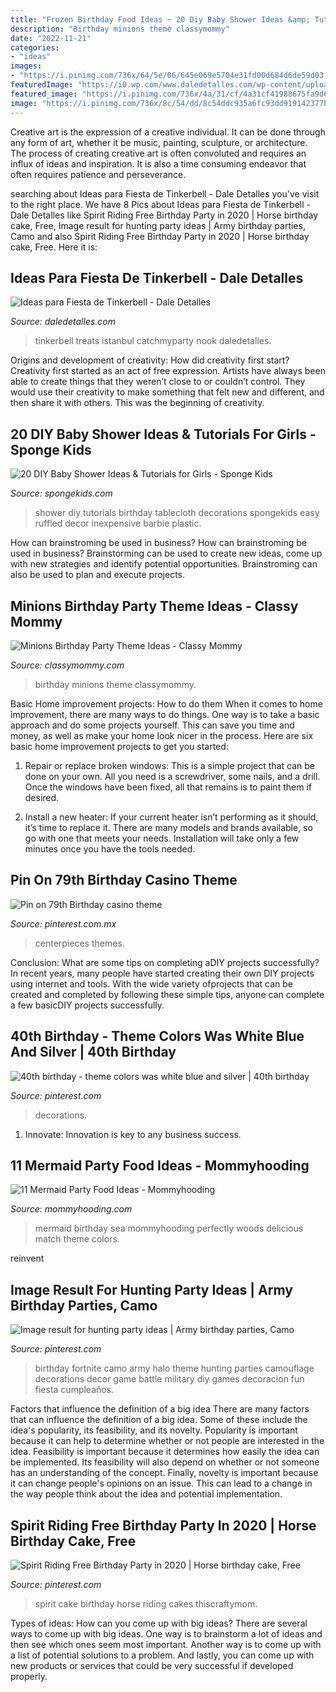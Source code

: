 ```yaml
---
title: "Frozen Birthday Food Ideas ~ 20 Diy Baby Shower Ideas &amp; Tutorials For Girls"
description: "Birthday minions theme classymommy"
date: "2022-11-21"
categories:
- "ideas"
images:
- "https://i.pinimg.com/736x/64/5e/06/645e069e5704e31fd00d684d6de59d03.jpg"
featuredImage: "https://i0.wp.com/www.daledetalles.com/wp-content/uploads/2015/06/fiesta-tinkerbell9.jpg"
featured_image: "https://i.pinimg.com/736x/4a/31/cf/4a31cf41988675fa9d6e1ae695942729.jpg"
image: "https://i.pinimg.com/736x/8c/54/dd/8c54ddc935a6fc93dd919142377be5af--th-birthday-themes-blue-and.jpg"
---
```



Creative art is the expression of a creative individual. It can be done through any form of art, whether it be music, painting, sculpture, or architecture. The process of creating creative art is often convoluted and requires an influx of ideas and inspiration. It is also a time consuming endeavor that often requires patience and perseverance.

	

		
searching about Ideas para Fiesta de Tinkerbell - Dale Detalles you've visit to the right place. We have 8 Pics about Ideas para Fiesta de Tinkerbell - Dale Detalles like Spirit Riding Free Birthday Party in 2020 | Horse birthday cake, Free, Image result for hunting party ideas | Army birthday parties, Camo and also Spirit Riding Free Birthday Party in 2020 | Horse birthday cake, Free. Here it is:
		
    
## Ideas Para Fiesta De Tinkerbell - Dale Detalles

<img loading=lazy src="https://i0.wp.com/www.daledetalles.com/wp-content/uploads/2015/06/fiesta-tinkerbell9.jpg" onerror="this.onerror=null;this.src='https://tse3.mm.bing.net/th?id=OIP.pCPhQDCOZUmzSNa0Rj0S8AHaJ4&amp;pid=15.1';" alt="Ideas para Fiesta de Tinkerbell - Dale Detalles">

_Source: daledetalles.com_

>tinkerbell treats istanbul catchmyparty nook daledetalles. 

	

Origins and development of creativity: How did creativity first start?
Creativity first started as an act of free expression. Artists have always been able to create things that they weren’t close to or couldn’t control. They would use their creativity to make something that felt new and different, and then share it with others. This was the beginning of creativity.

    
## 20 DIY Baby Shower Ideas &amp; Tutorials For Girls - Sponge Kids

<img loading=lazy src="http://spongekids.com/wp-content/uploads/2017/01/baby-shower-for-girls/7-diy-baby-shower-for-girls.jpg" onerror="this.onerror=null;this.src='https://tse1.mm.bing.net/th?id=OIP.natBBXzs6AKq2iObET_kywHaPH&amp;pid=15.1';" alt="20 DIY Baby Shower Ideas &amp; Tutorials for Girls - Sponge Kids">

_Source: spongekids.com_

>shower diy tutorials birthday tablecloth decorations spongekids easy ruffled decor inexpensive barbie plastic. 

	

How can brainstroming be used in business?
How can brainstroming be used in business? Brainstorming can be used to create new ideas, come up with new strategies and identify potential opportunities. Brainstroming can also be used to plan and execute projects.

    
## Minions Birthday Party Theme Ideas - Classy Mommy

<img loading=lazy src="https://classymommy.com/wp-content/uploads/2015/08/IMG_0598.jpg" onerror="this.onerror=null;this.src='https://tse3.mm.bing.net/th?id=OIP.9BjioKepljnWhUz8jmRmqAHaKX&amp;pid=15.1';" alt="Minions Birthday Party Theme Ideas - Classy Mommy">

_Source: classymommy.com_

>birthday minions theme classymommy. 

	

Basic Home improvement projects: How to do them
When it comes to home improvement, there are many ways to do things. One way is to take a basic approach and do some projects yourself. This can save you time and money, as well as make your home look nicer in the process. Here are six basic home improvement projects to get you started:
1) Repair or replace broken windows: This is a simple project that can be done on your own. All you need is a screwdriver, some nails, and a drill. Once the windows have been fixed, all that remains is to paint them if desired.

2) Install a new heater: If your current heater isn’t performing as it should, it’s time to replace it. There are many models and brands available, so go with one that meets your needs. Installation will take only a few minutes once you have the tools needed.

    
## Pin On 79th Birthday Casino Theme

<img loading=lazy src="https://i.pinimg.com/736x/64/5e/06/645e069e5704e31fd00d684d6de59d03.jpg" onerror="this.onerror=null;this.src='https://tse4.mm.bing.net/th?id=OIP.IggDxOf2dK_fLf8EWm6e5wHaJ3&amp;pid=15.1';" alt="Pin on 79th Birthday casino theme">

_Source: pinterest.com.mx_

>centerpieces themes. 

	

Conclusion: What are some tips on completing aDIY projects successfully?
In recent years, many people have started creating their own DIY projects using internet and tools. With the wide variety ofprojects that can be created and completed by following these simple tips, anyone can complete a few basicDIY projects successfully.

    
## 40th Birthday - Theme Colors Was White Blue And Silver | 40th Birthday

<img loading=lazy src="https://i.pinimg.com/736x/8c/54/dd/8c54ddc935a6fc93dd919142377be5af--th-birthday-themes-blue-and.jpg" onerror="this.onerror=null;this.src='https://tse2.mm.bing.net/th?id=OIP.iOgoRzZ-AnQcRuOZ3180fAHaJ4&amp;pid=15.1';" alt="40th birthday - theme colors was white blue and silver | 40th birthday">

_Source: pinterest.com_

>decorations. 

	

1. Innovate: Innovation is key to any business success.

    
## 11 Mermaid Party Food Ideas - Mommyhooding

<img loading=lazy src="http://www.mommyhooding.com/wp-content/uploads/2018/10/mermaidfood2.jpg" onerror="this.onerror=null;this.src='https://tse2.mm.bing.net/th?id=OIP.YRnkFEAVBCIUU1hAnAELEQHaLH&amp;pid=15.1';" alt="11 Mermaid Party Food Ideas - Mommyhooding">

_Source: mommyhooding.com_

>mermaid birthday sea mommyhooding perfectly woods delicious match theme colors. 

	

reinvent

    
## Image Result For Hunting Party Ideas | Army Birthday Parties, Camo

<img loading=lazy src="https://i.pinimg.com/736x/3a/b5/42/3ab542aea872009e8d9954553d79678d.jpg" onerror="this.onerror=null;this.src='https://tse3.mm.bing.net/th?id=OIP.G73_Davm40lJrH0amUg3XAHaLD&amp;pid=15.1';" alt="Image result for hunting party ideas | Army birthday parties, Camo">

_Source: pinterest.com_

>birthday fortnite camo army halo theme hunting parties camouflage decorations decor game battle military diy games decoracion fun fiesta cumpleaños. 

	

Factors that influence the definition of a big idea
There are many factors that can influence the definition of a big idea. Some of these include the idea's popularity, its feasibility, and its novelty. Popularity is important because it can help to determine whether or not people are interested in the idea. Feasibility is important because it determines how easily the idea can be implemented. Its feasibility will also depend on whether or not someone has an understanding of the concept. Finally, novelty is important because it can change people's opinions on an issue. This can lead to a change in the way people think about the idea and potential implementation.

    
## Spirit Riding Free Birthday Party In 2020 | Horse Birthday Cake, Free

<img loading=lazy src="https://i.pinimg.com/736x/4a/31/cf/4a31cf41988675fa9d6e1ae695942729.jpg" onerror="this.onerror=null;this.src='https://tse4.mm.bing.net/th?id=OIP.-TcqFUewexZbSp5U1C1jBQHaLJ&amp;pid=15.1';" alt="Spirit Riding Free Birthday Party in 2020 | Horse birthday cake, Free">

_Source: pinterest.com_

>spirit cake birthday horse riding cakes thiscraftymom. 

	

Types of ideas: How can you come up with big ideas?
There are several ways to come up with big ideas. One way is to brainstorm a lot of ideas and then see which ones seem most important. Another way is to come up with a list of potential solutions to a problem. And lastly, you can come up with new products or services that could be very successful if developed properly.

